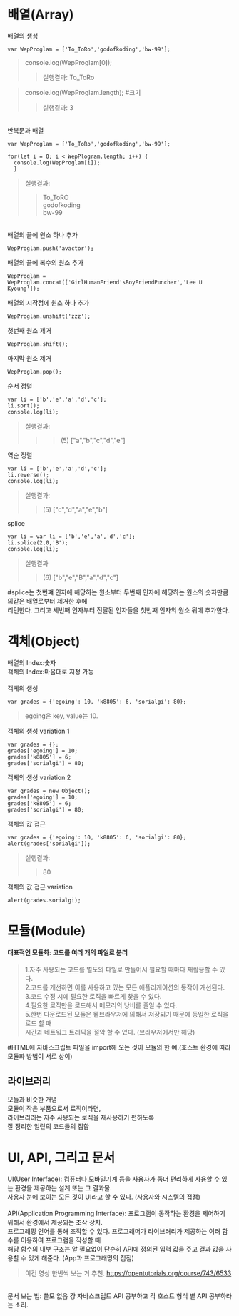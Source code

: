 # 배열(Array)
배열의 생성
```
var WepProglam = ['To_ToRo','godofkoding','bw-99'];
```
>console.log(WepProglam[0]);
>> 실행결과: To_ToRo<br/>

>console.log(WepProglam.length); #크기
>> 실행결과: 3

<br/> 
반복문과 배열

```
var WepProglam = ['To_ToRo','godofkoding','bw-99'];

for(let i = 0; i < WepPlogram.length; i++) {
  console.log(WepProglam[i]);
  }
```
>실행결과:
>>To_ToRO<br/>godofkoding<br/>bw-99

<br/>
배열의 끝에 원소 하나 추가

```
WepProglam.push('avactor');
```

배열의 끝에 복수의 원소 추가
```
WepProglam = WepProglam.concat(['GirlHumanFriend'sBoyFriendPuncher','Lee U Kyoung']);
```

배열의 시작점에 원소 하나 추가
```
WepProglam.unshift('zzz');
```

첫번째 원소 제거
```
WepProglam.shift();
```

마지막 원소 제거
```
WepProglam.pop();
```

순서 정렬
```
var li = ['b','e','a','d','c'];
li.sort();
console.log(li);
```
>실행결과:
>>>(5) ["a","b","c","d","e"]

역순 정렬
```
var li = ['b','e','a','d','c'];
li.reverse();
console.log(li);
```
>실행결과:
>>(5) ["c","d","a","e","b"]

splice
```
var li = var li = ['b','e','a','d','c'];
li.splice(2,0,'B');
console.log(li);
```
>실행결과
>>(6) ["b","e","B","a","d","c"]

#splice는 첫번쨰 인자에 해당하는 원소부터 두번째 인자에 해당하는 원소의 숫자만큼의같은 배열로부터 제거한 후에<br/>리턴한다. 그리고 세번째 인자부터 전달된 인자들을 첫번째 인자의 원소 뒤에 추가한다.

# 객체(Object)
배열의 Index:숫자<br/>
객체의 Index:마음대로 지정 가능
<br/><br/>
객체의 생성
```
var grades = {'egoing': 10, 'k8805': 6, 'sorialgi': 80};
```
>egoing은 key, value는 10.

객체의 생성 variation 1
```
var grades = {};
grades['egoing'] = 10;
grades['k8805'] = 6;
grades['sorialgi'] = 80;
```

객체의 생성 variation 2
```
var grades = new Object();
grades['egoing'] = 10;
grades['k8805'] = 6;
grades['sorialgi'] = 80;
```

객체의 값 접근
```
var grades = {'egoing': 10, 'k8805': 6, 'sorialgi': 80};
alert(grades['sorialgi']);
```
>실행결과:
>>80

객체의 값 접근 variation
```
alert(grades.sorialgi);
```

# 모듈(Module)
#### 대표적인 모듈화: 코드를 여러 개의 파일로 분리
>1.자주 사용되는 코드를 별도의 파일로 만들어서 필요할 때마다 재활용할 수 있다.<br/>
2.코드를 개선하면 이를 사용하고 있는 모든 애플리케이션의 동작이 개선된다.<br/>
3.코드 수정 시에 필요한 로직을 빠르게 찾을 수 있다.<br/>
4.필요한 로직만을 로드해서 메모리의 낭비를 줄일 수 있다.<br/>
5.한번 다운로드된 모듈은 웹브라우저에 의해서 저장되기 때문에 동일한 로직을 로드 할 때<br/>시간과 네트워크 트래픽을 절약 할 수 있다. (브라우저에서만 해당)

#HTML에 자바스크립트 파일을 import해 오는 것이 모듈의 한 예.(호스트 환경에 따라 모듈화 방법이 서로 상이)

## 라이브러리
모듈과 비슷한 개념<br/>
모듈이 작은 부품으로서 로직이라면,<br/>라이브리러는 자주 사용되는 로직을 재사용하기 편하도록<br/>잘 정리한 일련의 코드들의 집합

# UI, API, 그리고 문서
UI(User Interface): 컴퓨터나 모바일기계 등을 사용자가 좀더 편리하게 사용할 수 있는 환경을 제공하는 설계 또는 그 결과물.<br/> 사용자 눈에 보이는 모든 것이 UI라고 할 수 있다. (사용자와 시스템의 접점)<br/><br/>
API(Application Programming Interface): 프로그램이 동작하는 환경을 제어하기 위해서 환경에서 제공되는 조작 장치.<br/> 프로그래밍 언어를 통해 조작할 수 있다. 프로그래머가 라이브러리가 제공하는 여러 함수를 이용하여 프로그램을 작성할 때<br/> 해당 함수의 내부 구조는 알 필요없이 단순히 API에 정의된 입력 값을 주고 결과 값을 사용할 수 있게 해준다. (App과 프로그래밍의 접점)<br/>

>이건 영상 한번씩 보는 거 추천. https://opentutorials.org/course/743/6533 

<br/>
문서 보는 법: 쓸모 없음 걍 자바스크립트 API 공부하고 각 호스트 형식 별 API 공부하라는 소리.
